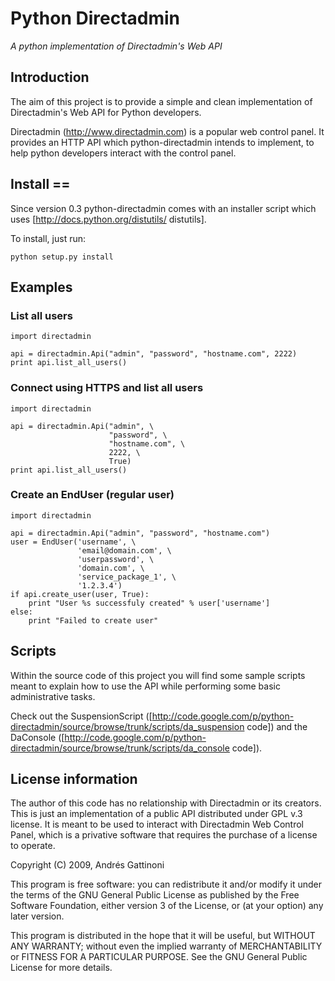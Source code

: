 # Python Directadmin

*A python implementation of Directadmin's Web API*

## Introduction
The aim of this project is to provide a simple and clean implementation of Directadmin's Web API for Python developers.

Directadmin (http://www.directadmin.com) is a popular web control panel. It provides an HTTP API which python-directadmin intends to implement, to help python developers interact with the control panel.

## Install ==

Since version 0.3 python-directadmin comes with an installer script which uses [http://docs.python.org/distutils/ distutils]. 

To install, just run:

```
python setup.py install
```

## Examples 

### List all users
```
import directadmin

api = directadmin.Api("admin", "password", "hostname.com", 2222)
print api.list_all_users()
```

### Connect using HTTPS and list all users
```
import directadmin

api = directadmin.Api("admin", \
                      "password", \
                      "hostname.com", \
                      2222, \
                      True)
print api.list_all_users()
```

### Create an EndUser (regular user)
```
import directadmin

api = directadmin.Api("admin", "password", "hostname.com")
user = EndUser('username', \
               'email@domain.com', \
               'userpassword', \
               'domain.com', \
               'service_package_1', \
               '1.2.3.4')
if api.create_user(user, True):
    print "User %s successfuly created" % user['username']
else:
    print "Failed to create user"
```

## Scripts 

Within the source code of this project you will find some sample scripts meant to explain how to use the API while performing some basic administrative tasks.

Check out the SuspensionScript ([http://code.google.com/p/python-directadmin/source/browse/trunk/scripts/da_suspension code]) and the DaConsole ([http://code.google.com/p/python-directadmin/source/browse/trunk/scripts/da_console code]).

## License information 

The author of this code has no relationship with Directadmin or its creators. This is just an implementation of a public API distributed under GPL v.3 license. It is meant to be used to interact with Directadmin Web Control Panel, which is a privative software that requires the purchase of a license to operate.

Copyright (C) 2009, Andrés Gattinoni

This program is free software: you can redistribute it and/or modify
it under the terms of the GNU General Public License as published by
the Free Software Foundation, either version 3 of the License, or
(at your option) any later version.

This program is distributed in the hope that it will be useful,
but WITHOUT ANY WARRANTY; without even the implied warranty of
MERCHANTABILITY or FITNESS FOR A PARTICULAR PURPOSE.  See the
GNU General Public License for more details.
